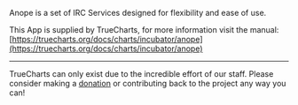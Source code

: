 Anope is a set of IRC Services designed for flexibility and ease of use.


This App is supplied by TrueCharts, for more information visit the manual: [https://truecharts.org/docs/charts/incubator/anope](https://truecharts.org/docs/charts/incubator/anope)

---

TrueCharts can only exist due to the incredible effort of our staff.
Please consider making a [donation](https://truecharts.org/docs/about/sponsor) or contributing back to the project any way you can!
